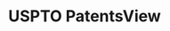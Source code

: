 ---
bigquery: https://console.cloud.google.com/bigquery?p=patents-public-data&d=patentsview&page=dataset
citation: Attribution should be given to PatentsView for use, distribution, or derivative
  works.
code: https://github.com/CSSIP-AIR/PatentsView-Code-Snippets/
contributors: USPTO
cost: None
description: 'PatentsView includes US patent data including raw data (summaries, applications,
  pregrant applications), disambugations of inventors and assignees, and inventor
  gender estimates.  Also foreign priority data, # of figures and sheets, and government
  interest statements.'
documentation: https://patentsview.org/query/builder-faqs
last_edit: 04/09/2022, 19:49:51
location: https://patentsview.org/
maintained_by: USPTO
record_creation_timestamp: 12/2/2020 17:20:46
schema_fields:
- disamb_assignee_id_20200331
- abstract
- disamb_assignee_id_20181127
- role
- country_transformed
- latlong
- num_claims
- disamb_inventor_id_20170808
- field_id
- disamb_inventor_id_20181127
- disamb_inventor_id_20201229
- male_flag
- disamb_inventor_id_20190820
- classification_level
- applicant_type
- classification_value
- withdrawn
- name
- country
- subclass
- designation
- disamb_inventor_id_20171226
- disamb_inventor_id_20171003
- level_three
- disamb_inventor_id_20191231
- action_date
- patent_id
- level_one
- disamb_assignee_id_20190312
- inventor_id
- longitude
- disamb_assignee_id_20191231
- id
- disamb_inventor_id_20200331
- disamb_inventor_id_20200929
- _371_date
- rawassignee_id
- filename
- disamb_assignee_id_20200929
- city
- lawyer_id
- disamb_inventor_id_20170307
- disamb_assignee_id_20191008
- name_first
- latin_name
- subclass_id
- variety
- term_grant
- organization_id
- dependent
- classification_data_source
- title
- category_id
- disamb_assignee_id_20190820
- location_id
- disamb_inventor_id_20191008
- ipc_class
- group_id
- county_fips
- term_disclaimer
- uuid
- num
- section_id
- state_fips
- rawinventor_id
- length
- disamb_inventor_id_20180528
- term_extension
- classification_status
- ipc_version_indicator
- field_title
- county
- kind
- level_two
- type
- section
- _102_date
- sequence
- doctype
- subcategory_id
- disclaimer_date
- doc_type
- organization
- f371_date
- disamb_inventor_id_20200630
- number
- disamb_assignee_id_20200630
- group
- subsection_id
- num_sheets
- relkind
- category
- exemplary
- gi_statement
- male
- date
- rel_id
- subgroup
- contract_award_number
- publication_number
- lapse_of_patent
- subgroup_id
- fname
- main_group
- reldocno
- assignee_id
- f102_date
- disamb_inventor_id_20190312
- status
- text
- series_code
- symbol_position
- deceased
- sector_title
- name_last
- state
- latitude
- rawlocation_id
- lname
- num_figures
- application_id
- attribution_status
- mainclass_id
- citation_id
- rule_47
shortname: patentsview
tags:
- disambiguation
- United States
- gender
terms_of_use: Creative Commons Attribution 4.0 International License.
timeframe: 1963-1999
title: USPTO PatentsView
uuid: cf1780b1-e265-4e49-8d1d-83b9cfe0fd9a
---